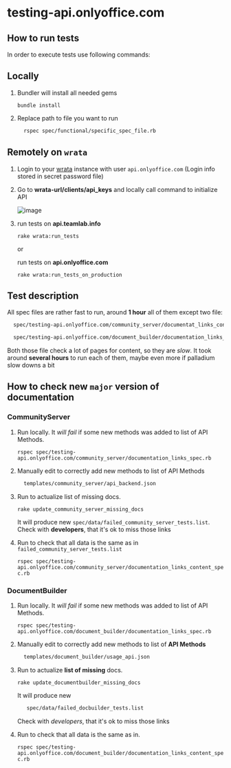 # testing-api.onlyoffice.com

## How to run tests

In order to execute tests use following commands:

## Locally

1. Bundler will install all needed gems

   `bundle install`

2. Replace path to file you want to run
  
    ```bash
      rspec spec/functional/specific_spec_file.rb
    ```

## Remotely on `wrata`

1. Login to your [wrata](<https://github.com/ONLYOFFICE/testing-wrata>) instance
with user `api.onlyoffice.com` (Login info stored in secret password file)

2. Go to **wrata-url/clients/api_keys** and locally call
  command to initialize API

   ![image](https://user-images.githubusercontent.com/668524/203771978-69fcc09a-1f10-4167-99a1-3dcf7f83bfde.png)

3. run tests on **api.teamlab.info**

    `rake wrata:run_tests`

    or

   run tests on **api.onlyoffice.com**

    `rake wrata:run_tests_on_production`

## Test description

All spec files are rather fast to run, around **1 hour** all of them except two file:

  ```bash
    spec/testing-api.onlyoffice.com/community_server/documentat_links_content_spec.rb
  ```

  ```bash
    spec/testing-api.onlyoffice.com/document_builder/documentation_links_content_spec.rb
  ```

Both those file check a lot of pages for content, so they are *slow*.
It took around **several hours** to run each of them, maybe even more if
palladium slow downs a bit

## How to check new `major` version of documentation

### CommunityServer

1. Run locally. It *will fail* if some new methods was added to list of API Methods.

    `rspec spec/testing-api.onlyoffice.com/community_server/documentation_links_spec.rb`

2. Manually edit to correctly add new methods to list of API Methods

    ```bash
      templates/community_server/api_backend.json
    ```

3. Run to actualize list of missing docs.  

      `rake update_community_server_missing_docs`

      It will produce new `spec/data/failed_community_server_tests.list`.  
      Check with **developers**, that it's ok to miss those links

4. Run to check that all data is the same as in `failed_community_server_tests.list`

      `rspec spec/testing-api.onlyoffice.com/community_server/documentation_links_content_spec.rb`
  
### DocumentBuilder

1. Run locally. It *will fail* if some new methods was added to list of API Methods.

    `rspec spec/testing-api.onlyoffice.com/document_builder/documentation_links_spec.rb`

2. Manually edit to correctly add new methods to list of **API Methods**

    ```bash
      templates/document_builder/usage_api.json
    ```

3. Run to actualize **list of missing** docs.

    `rake update_documentbuilder_missing_docs`

    It will produce new

   ```bash
      spec/data/failed_docbuilder_tests.list
   ```

    Check with *developers*, that it's ok to miss those links

4. Run to check that all data is the same as in.

    `rspec spec/testing-api.onlyoffice.com/document_builder/documentation_links_content_spec.rb`

